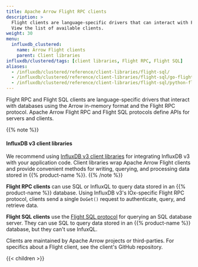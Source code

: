 ```yaml
---
title: Apache Arrow Flight RPC clients
description: >
  Flight clients are language-specific drivers that can interact with Flight servers using the Arrow in-memory format and the Flight RPC framework.
  View the list of available clients.
weight: 30
menu:
  influxdb_clustered:
    name: Arrow Flight clients
    parent: Client libraries
influxdb/clustered/tags: [client libraries, Flight RPC, Flight SQL]
aliases:
  - /influxdb/clustered/reference/client-libraries/flight-sql/
  - /influxdb/clustered/reference/client-libraries/flight-sql/go-flightsql/
  - /influxdb/clustered/reference/client-libraries/flight-sql/python-flightsql-dbapi/
---
```


Flight RPC and Flight SQL clients are language-specific drivers that interact with databases using the Arrow in-memory format and the Flight RPC protocol.
Apache Arrow Flight RPC and Flight SQL protocols define APIs for servers and clients.

{{% note %}}
#### InfluxDB v3 client libraries

We recommend using [InfluxDB v3 client libraries](/influxdb/clustered/reference/client-libraries/v3/) for integrating InfluxDB v3 with your application code.
Client libraries wrap Apache Arrow Flight clients
and provide convenient methods for writing, querying, and processing data stored in {{% product-name %}}.
{{% /note %}}

**Flight RPC clients** can use SQL or InfluxQL to query data stored in an {{% product-name %}} database.
Using InfluxDB v3's IOx-specific Flight RPC protocol, clients send a single `DoGet()` request to authenticate, query, and retrieve data.

**Flight SQL clients** use the [Flight SQL protocol](https://arrow.apache.org/docs/format/FlightSql.html) for querying an SQL database server.
They can use SQL to query data stored in an {{% product-name %}} database, but they can't use InfuxQL.

Clients are maintained by Apache Arrow projects or third-parties.
For specifics about a Flight client, see the client's GitHub repository.

{{< children >}}
